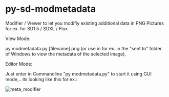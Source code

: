 # py-sd-modmetadata

Modifier / Viewer to let you modifiy existing additional data in PNG Pictures for ex. for SD1.5 / SDXL / Flux

View Mode:

py modmetadata.py [filename].png (or use in for ex. in the "sent to" folder of Windows to view the metadata of the selected image).

Editor Mode:

Just enter in Commandline "py modmetadata.py" to start it using GUI mode,.. its looking like this for ex.:

![meta_modifier](https://github.com/user-attachments/assets/0bef21b1-eb28-402e-a87a-87ad3fcc415e)
